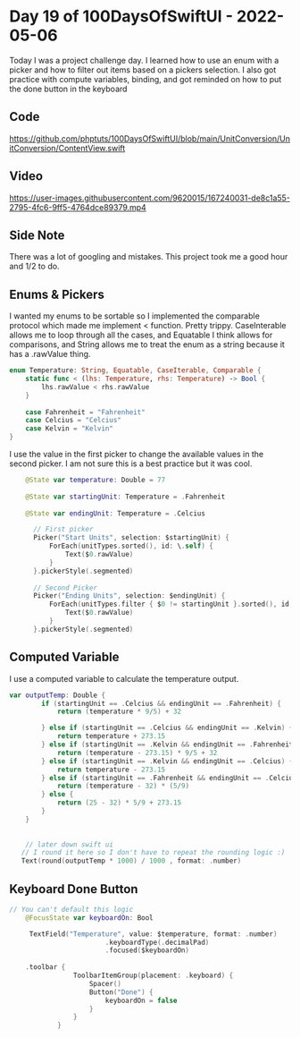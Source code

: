 # Day 19 of 100DaysOfSwiftUI - 2022-05-06

Today I was a project challenge day.  I learned how to use an enum with a picker and how to filter out items based on a pickers selection. I also got practice with compute variables, binding, and got reminded on how to put the done button in the keyboard

## Code

https://github.com/phptuts/100DaysOfSwiftUI/blob/main/UnitConversion/UnitConversion/ContentView.swift

## Video

https://user-images.githubusercontent.com/9620015/167240031-de8c1a55-2795-4fc6-9ff5-4764dce89379.mp4

## Side Note

There was a lot of googling and mistakes.  This project took me a good hour and 1/2 to do.

## Enums & Pickers

I wanted my enums to be sortable so I implemented the comparable protocol which made me implement < function.  Pretty trippy.  CaseInterable allows me to loop through all the cases, and Equatable I think allows for comparisons, and String allows me to treat the enum as a string because it has a .rawValue thing.

```swift
enum Temperature: String, Equatable, CaseIterable, Comparable {
    static func < (lhs: Temperature, rhs: Temperature) -> Bool {
        lhs.rawValue < rhs.rawValue
    }
    
    case Fahrenheit = "Fahrenheit"
    case Celcius = "Celcius"
    case Kelvin = "Kelvin"
}
```

I use the value in the first picker to change the available values in the second picker.  I am not sure this is a best practice but it was cool.

```swift    
    @State var temperature: Double = 77
    
    @State var startingUnit: Temperature = .Fahrenheit
    
    @State var endingUnit: Temperature = .Celcius

      // First picker
      Picker("Start Units", selection: $startingUnit) {
          ForEach(unitTypes.sorted(), id: \.self) {
              Text($0.rawValue)
          }
      }.pickerStyle(.segmented)
      
      // Second Picker
      Picker("Ending Units", selection: $endingUnit) {
          ForEach(unitTypes.filter { $0 != startingUnit }.sorted(), id: \.self) {
              Text($0.rawValue)
          }
      }.pickerStyle(.segmented)

```

## Computed Variable

I use a computed variable to calculate the temperature output.

```swift
var outputTemp: Double {
        if (startingUnit == .Celcius && endingUnit == .Fahrenheit) {
            return (temperature * 9/5) + 32

        } else if (startingUnit == .Celcius && endingUnit == .Kelvin) {
            return temperature + 273.15
        } else if (startingUnit == .Kelvin && endingUnit == .Fahrenheit) {
            return (temperature - 273.15) * 9/5 + 32
        } else if (startingUnit == .Kelvin && endingUnit == .Celcius) {
            return temperature - 273.15
        } else if (startingUnit == .Fahrenheit && endingUnit == .Celcius) {
            return (temperature - 32) * (5/9)
        } else {
            return (25 - 32) * 5/9 + 273.15
        }
    }
    
    
    // later down swift ui
   // I round it here so I don't have to repeat the rounding logic :)
   Text(round(outputTemp * 1000) / 1000 , format: .number)

```

## Keyboard Done Button

```swift
// You can't default this logic
    @FocusState var keyboardOn: Bool

     TextField("Temperature", value: $temperature, format: .number)
                        .keyboardType(.decimalPad)
                        .focused($keyboardOn)
                        
    .toolbar {
                ToolbarItemGroup(placement: .keyboard) {
                    Spacer()
                    Button("Done") {
                        keyboardOn = false
                    }
                }
            }
```
